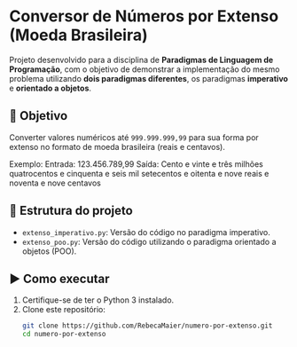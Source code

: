 # Conversor de Números por Extenso (Moeda Brasileira)

Projeto desenvolvido para a disciplina de **Paradigmas de Linguagem de Programação**, com o objetivo de demonstrar a implementação do mesmo problema utilizando **dois paradigmas diferentes**, os paradigmas **imperativo** e **orientado a objetos**.

## 🎯 Objetivo
Converter valores numéricos até `999.999.999,99` para sua forma por extenso no formato de moeda brasileira (reais e centavos).

Exemplo:
Entrada: 123.456.789,99
Saída: Cento e vinte e três milhões quatrocentos e cinquenta e seis mil setecentos e oitenta e nove reais e noventa e nove centavos

## 📂 Estrutura do projeto

- `extenso_imperativo.py`: Versão do código no paradigma imperativo.
- `extenso_poo.py`: Versão do código utilizando o paradigma orientado a objetos (POO).

## ▶️ Como executar

1. Certifique-se de ter o Python 3 instalado.
2. Clone este repositório:
   ```bash
   git clone https://github.com/RebecaMaier/numero-por-extenso.git
   cd numero-por-extenso
